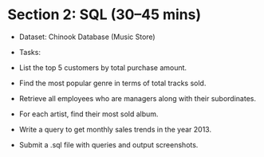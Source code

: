 
# Section 2: SQL (30–45 mins)
* Dataset: Chinook Database (Music Store)

 * Tasks:
* List the top 5 customers by total purchase amount.
* Find the most popular genre in terms of total tracks sold.
* Retrieve all employees who are managers along with their subordinates.
* For each artist, find their most sold album.
* Write a query to get monthly sales trends in the year 2013.
* Submit a .sql file with queries and output screenshots.
